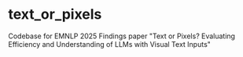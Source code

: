 # text_or_pixels
Codebase for EMNLP 2025 Findings paper "Text or Pixels? Evaluating Efficiency and Understanding of LLMs with Visual Text Inputs"
